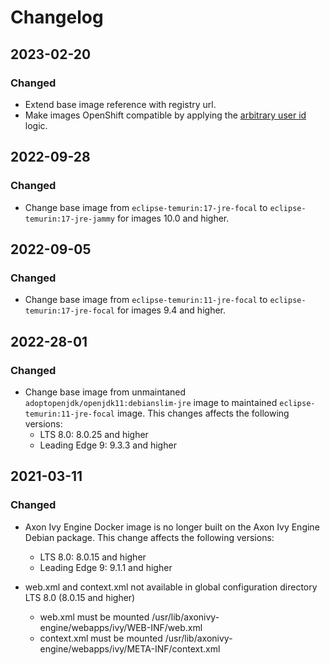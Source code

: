 # Changelog

## 2023-02-20

### Changed

- Extend base image reference with registry url.
- Make images OpenShift compatible by applying the [arbitrary user id](https://docs.openshift.com/container-platform/4.12/openshift_images/create-images.html#images-create-guide-openshift_create-images) logic.

## 2022-09-28

### Changed

- Change base image from `eclipse-temurin:17-jre-focal` to `eclipse-temurin:17-jre-jammy` for images 10.0 and higher.

## 2022-09-05

### Changed

- Change base image from `eclipse-temurin:11-jre-focal` to `eclipse-temurin:17-jre-focal` for images 9.4 and higher.

## 2022-28-01

### Changed

- Change base image from unmaintaned `adoptopenjdk/openjdk11:debianslim-jre` image to maintained `eclipse-temurin:11-jre-focal` image. This changes affects the following versions:
  - LTS 8.0: 8.0.25 and higher
  - Leading Edge 9: 9.3.3 and higher

## 2021-03-11

### Changed

- Axon Ivy Engine Docker image is no longer built on the Axon Ivy Engine Debian package.
  This change affects the following versions:
  - LTS 8.0: 8.0.15 and higher
  - Leading Edge 9: 9.1.1 and higher

- web.xml and context.xml not available in global configuration directory LTS 8.0 (8.0.15 and higher)
  - web.xml must be mounted /usr/lib/axonivy-engine/webapps/ivy/WEB-INF/web.xml
  - context.xml must be mounted /usr/lib/axonivy-engine/webapps/ivy/META-INF/context.xml
